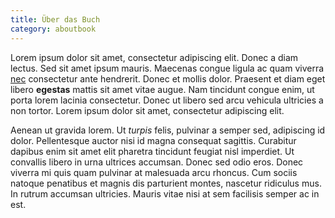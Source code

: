 ```yaml
---
title: Über das Buch
category: aboutbook
---
```

Lorem ipsum dolor sit amet, consectetur adipiscing elit. Donec a diam lectus. Sed sit amet ipsum mauris. Maecenas congue ligula ac quam viverra [nec](http://google.de) consectetur ante hendrerit. Donec et mollis dolor. Praesent et diam eget libero **egestas** mattis sit amet vitae augue. Nam tincidunt congue enim, ut porta lorem lacinia consectetur. Donec ut libero sed arcu vehicula ultricies a non tortor. Lorem ipsum dolor sit amet, consectetur adipiscing elit.

Aenean ut gravida lorem. Ut *turpis* felis, pulvinar a semper sed, adipiscing id dolor. Pellentesque auctor nisi id magna consequat sagittis. Curabitur dapibus enim sit amet elit pharetra tincidunt feugiat nisl imperdiet. Ut convallis libero in urna ultrices accumsan. Donec sed odio eros. Donec viverra mi quis quam pulvinar at malesuada arcu rhoncus. Cum sociis natoque penatibus et magnis dis parturient montes, nascetur ridiculus mus. In rutrum accumsan ultricies. Mauris vitae nisi at sem facilisis semper ac in est.
